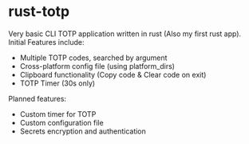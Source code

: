# rust-totp

Very basic CLI TOTP application written in rust (Also my first rust app). Initial Features include:
 - Multiple TOTP codes, searched by argument
 - Cross-platform config file (using platform_dirs)
 - Clipboard functionality (Copy code & Clear code on exit)
 - TOTP Timer (30s only)

Planned features:
 - Custom timer for TOTP
 - Custom configuration file
 - Secrets encryption and authentication